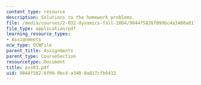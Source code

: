 ```yaml
---
content_type: resource
description: Solutions to the homework problems.
file: /media/courses/2-032-dynamics-fall-2004/9044f5826f099bc4a3400a817cfb6412_pss03.pdf
file_type: application/pdf
learning_resource_types:
- Assignments
ocw_type: OCWFile
parent_title: Assignments
parent_type: CourseSection
resourcetype: Document
title: pss03.pdf
uid: 9044f582-6f09-9bc4-a340-0a817cfb6412
---
```

